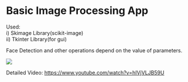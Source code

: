 # Basic Image Processing App

Used:<br>
i) Skimage Library(scikit-image)<br>
ii) Tkinter Library(for gui)

Face Detection and other operations depend on the value of parameters.

![](ipapp.gif)

Detailed Video: https://www.youtube.com/watch?v=hIVjVLJB59U
